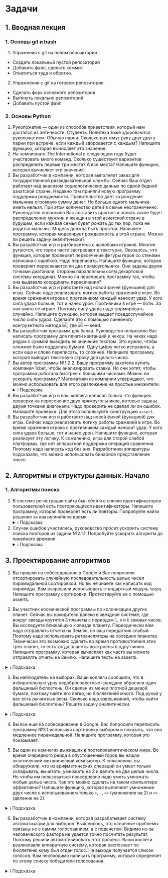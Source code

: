 # Задачи

## 1. Вводная лекция

### 1. Основы git и bash

1. Упражения с git на новом репозитории

- Создать локальный пустой репозиторий
- Добавить файл, сделать коммит.
- Откатиться туда и обратно.

2. Упражнения с git на готовом репозитории

- Сделать форк основного репозитория
- Вытянуть локально репозиторий
- Добавить пустой файл

### 2. Основы Python

1. Рукопожатие — один из способов приветствия, который нам достался из античности. Студенты Политеха тоже здороваются рукопожатием. Обычно парни. Сколько раз жмут руку друг другу парни при встрече, если каждый здоровается с каждым?  Напишите функцию, которая вычисляет это значение.
2. На чемпионате The Internetional  в следующем году будет участвовать много команд. Сколько существует вариантов распределить первые три места? А все места? Напишите функцию, которая вычисляет эти значения.
3. Вы разработчик в компании, которая выполняет заказ для государственной разведывательной службы. Сейчас Ваш отдел работает над анализом социологических данных по одной бедной азиатской стране. Недавно там приняли новую программу поддержки рождаемости. Правительство дает за рождение мальчика огромную сумму денег. Но больше одного мальчика иметь нельзя. При этом количество детей в семье неограниченно. Руководство попросило Вас составить прогноз и понять какое будет распределение мужчин и женщин в этой азиатской стране в будущем, если каждая семья будет рожать до тех пор, пока не родится мальчик. Модель должна быть простой. Напишите программу, которая моделирует рождаемость в этой стране. Можно ли решить задачу аналитически?
4. Вы разработчик игр и разбираетесь с жалобами игроков. Многие ругаются, что герои часто застревают в текстурах. Оказалось, что функция, которая проверяет пересечение фигуры героя со стенами написана с ошибкой. Надо переписать. Напишите функцию, которая проверяет пересекаются ли два прямоугольника. Они заданы двумя точками диагонали, стороны параллельны осям декартовой системы координат. Можно ли переписать программу так, чтобы она выдавала координаты пересечения?
5. Вы разработчик игр и работаете над новой фичей (функцией) для игры. Сейчас надо реализовать логику работы сражений в игре. Во время сражения игрока с противником каждый наносит удар. У кого сила удара больше, тот и нанес урон. Противники в игре — боты. За них никто не играет. Поэтому силу удара надо формировать случайно. Напишите функцию, которая выдает псевдослучайное число силы удара. Сделайте это с помощью  линейного конгруэнтного метода <img src="https://render.githubusercontent.com/render/math?math=x_{n%2B1} =(a x_n%2Bc)\mod m">, где <img src="https://render.githubusercontent.com/render/math?math=x_0&mode=inline"> — seed.
6. Вы разработчик программ для банка. Руководство попросило Вас написать программу для печати квитанций и чеков. На чеках надо рядом с суммой выводить ее значение текстом. Это нужно, чтобы сложнее было подделать бумаги. Одну цифру легко исправить, а если еще и слово переписать, то сложнее. Напишите программу, которая выводит текстовую строку для целого числа.
7. Вы автор программы №1.2.2. Вашу программу захотела купить компания 1xbet, чтобы анализировать ставки. Но они хотят, чтобы программа работала быстрее с большими числами. Можно ли ускорить программу? Математики из компании утверждают, что можно использовать для этого разложение на простые множители. <details><summary>ℹ️ Подсказка</summary>Тут поможет решето Эратосфена?</details>
8. Вы разработчик игр и ваш коллега написал только что функцию проверки на пересечение двух прямоугольников, которые заданы двумя точками диагонали. Надо проверить не сделал ли он ошибок. Напишите проверки. Для этого используйте конструкцию `assert`.
9. Вы разработчик игр и работаете над новой фичей (функцией) для игры. Сейчас надо реализовать логику работы сражений в игре. Во время сражения игрока с противником каждый наносит удар. У кого сила удара больше, тот и нанес урон. Напишите функцию, которая реализует эту логику. К сожалению, игра для старой слабой платформы, где нет аппаратной поддержки операций сравнения. Поэтому надо написать код без них. Разработчики аппаратуры подсказали, что можно использовать бинарное представление чисел.

## 2. Алгоритмы и структуры данных. Начало

### 1. Алгоритмы поиска

1. В системе регистрации сайта был сбой и в списке идентификаторов пользователей есть повторяющиеся идентификаторы. Напишите программу, которая проверяет есть ли повторы. Попробуйте найти решение за квазилинейное время. <details><summary>ℹ️ Подсказка</summary>Что будет, если сначала отсортировать?</details>
2. Случаи ошибок участились, руководство просит ускорить систему поиска повторов из задачи №2.1.1. Попробуйте ускорить
алгоритм до линейного времени. <details><summary>ℹ️ Подсказка</summary>А что, если мы используем идентификаторы как индексы?</details>

## 3. Проектирование алгоритмов

1. Вы пришли на собеседование в Google и Вас попросили отсортировать случайную последовательность целых чисел пирамидальной сортировкой. Но вы не знаете как написать код пирамиды. Вам разрешили использовать стандартный модуль `heapq`. Напишите программу сортировки. Протестируйте ее с помощью asserts.

2. Вы участник космической программы по колонизации других планет. Сейчас вы находитесь далеко в звездной системе, где вокруг звезды крутятся 3 планеты с периодом `l`, `m` и `k` земных часов. Вы исследуете ближайшую к звезде планету. Периодически вам надо отправлять отчеты на Землю, но ваш передатчик слабый. Поэтому надо использовать ретрансляторы на соседних планетах. Технически это возможно сделать во время противостояния этих трех планет, то есть когда планеты выстроены в одну линию. Напишите программу, которая вычисляет как часто вы можете отправлять отчеты на Землю. Напишите тесты на asserts.
<details><summary>ℹ️ Подсказка</summary>Можно ли свести задачу к решению через алгоритм Евклида?</details>

3. Вы наблюдатель на выборах. Ваши коллеги сообщили, что в избирательную урну недобросовестные граждане вбросили один фальшивый бюллетень. Он сделан из менее плотной дешевой бумаги, поэтому найти его легко, но бюллетеней много. Под рукой у вас есть рычажные весы. Сколько надо взвешиваний, чтобы найти фальшивый бюллетень? Решите задачу аналитически.
<details><summary>ℹ️ Подсказка</summary>А что, если использовать метод «Разделяй и властвуй»?</details>

4. Вы все еще на собеседовании в Google. Вас попросили переписать программу №3.1 используя сортировку выбором и показать, что она медленнее пирамидальной. Напишите программу, которая это показывает.

5. Вы один из немногих выживших в постапокалиптическом мире. Во время очередного рейда в опустошенный город вы нашли экзотический механический компьютер. К сожалению, вы обнаружили, что из арифметических операций он умеет только складывать, вычитать, умножать на 2 и делить на два целые числа. Но чтобы им пользоваться повседневно надо уметь умножать любые целые числа. Как это можно сделать на таком компьютере эффективно? Напишите функцию, которая выполняет умножение двух числе с использованием только `+`, `-`, `<<` (умножение на 2) и `>>` (деление на 2).
<details><summary>ℹ️ Подсказка</summary>А что, если использовать метод «Уменьшай и властвуй»?</details>

6. Вы разработчик в компании, которая разрабатывает систему автоматизации для выборов. Выяснилось, что основные проблемы связаны не с самим голосованием, а с подсчетом. Видимо из-за человеческого фактора не удается точно посчитать результат. Поэтому решили автоматизировать этот процесс. Ваши коллеги реализовали аппаратную систему, которая распознает по бюллетеню кому был отдан голос. На выходе получается список голосов. Вам необходимо написать программу, которая определяет по этому списку победителя голосования.
<details><summary>ℹ️ Подсказка</summary>Будет ли быстрее, если список как-то сначала преобразовать?</details>
